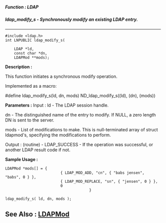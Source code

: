 ##### Function : LDAP
##### ldap_modify_s - Synchronously modify an existing LDAP entry.
---
```
#include <ldap.h>
int LNPUBLIC ldap_modify_s(

	LDAP *ld,
	const char *dn,
	LDAPMod **mods);
```
**Description :**

This function initiates a synchronous modify operation.

Implemented as a macro:

#define ldap_modify_s(ld, dn, mods)  ND_ldap_modify_s((ld), (dn), (mods))

**Parameters :**
Input :
ld  -  The LDAP session handle.

dn  -  The distinguished name of the entry to modify.  If NULL, a zero length DN is sent to the server.

mods  -  List of modifications to make.  This is null-terminated array of struct ldapmod's, specifying the modifications to perform.

Output :
(routine)  -  LDAP_SUCCESS  - If the operation was successful, or another LDAP result code if not.



**Sample Usage :**
```
LDAPMod *mods[] = { 
                         { LDAP_MOD_ADD, "cn", { "babs jensen", "babs", 0 } },
                         { LDAP_MOD_REPLACE, "sn", { "jensen", 0 } },
                         0
                                      }

ldap_modify_s( ld, dn, mods );
```
**See Also :**
[LDAPMod](/reference/Data/LDAPMod)
---
